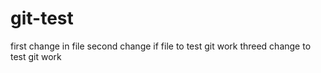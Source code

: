 # git-test
first change in file
second change if file to test git work
threed change to test git work
